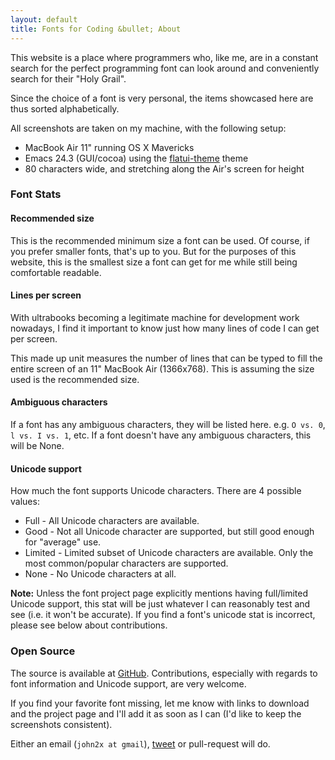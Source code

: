 ```yaml
---
layout: default
title: Fonts for Coding &bullet; About
---
```


This website is a place where programmers who, like me, are in a constant search for the perfect programming font can look around and conveniently search for their "Holy Grail".

Since the choice of a font is very personal, the items showcased here are thus sorted alphabetically.

All screenshots are taken on my machine, with the following setup:

- MacBook Air 11" running OS X Mavericks
- Emacs 24.3 (GUI/cocoa) using the [flatui-theme](https://github.com/john2x/flatui-theme.el) theme
- 80 characters wide, and stretching along the Air's screen for height

<h3 id="font-stats">Font Stats</h3>

#### Recommended size

This is the recommended minimum size a font can be used. Of course, if you prefer smaller fonts, that's up to you. But for the purposes of this website, this is the smallest size a font can get for me while still being comfortable readable.

#### Lines per screen

With ultrabooks becoming a legitimate machine for development work nowadays, I find it important to know just how many lines of code I can get per screen.

This made up unit measures the number of lines that can be typed to fill the entire screen of an 11" MacBook Air (1366x768).
This is assuming the size used is the recommended size.

#### Ambiguous characters

If a font has any ambiguous characters, they will be listed here. e.g. `O vs. 0`, `l vs. I vs. 1`, etc. If a font doesn't have any ambiguous characters, this will be <span class="label label-success">None</span>.

#### Unicode support

How much the font supports Unicode characters. There are 4 possible values:

<ul>
<li><span class="label label-success">Full</span> - All Unicode characters are available.</li>
<li><span class="label label-info">Good</span> - Not all Unicode character are supported, but still good enough for "average" use.</li>
<li><span class="label label-warning">Limited</span> - Limited subset of Unicode characters are available. Only the most common/popular characters are supported.</li>
<li><span class="label label-danger">None</span> - No Unicode characters at all.</li>
</ul>

**Note:** Unless the font project page explicitly mentions having full/limited Unicode support, this stat will be just whatever I can reasonably test and see (i.e. it won't be accurate). If you find a font's unicode stat is incorrect, please see below about contributions.

<h3 id="open-source">Open Source</h3>

The source is available at [GitHub][github]. Contributions, especially with regards to font information and Unicode support, are very welcome.

If you find your favorite font missing, let me know with links to download and the project page and I'll add it as soon as I can (I'd like to keep the screenshots consistent).

Either an email (`john2x at gmail`), [tweet][twitter] or pull-request will do.

[github]: https://github.com/john2x/fontsforcoding
[twitter]: https://twitter.com/john2x
